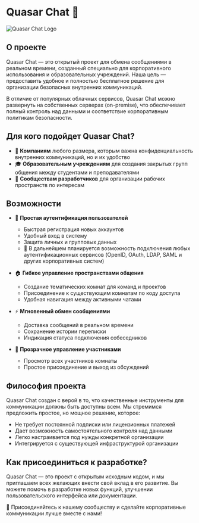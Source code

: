 # Quasar Chat 💬

![Quasar Chat Logo](https://via.placeholder.com/150)

## О проекте

Quasar Chat — это открытый проект для обмена сообщениями в реальном времени, созданный специально для корпоративного использования и образовательных учреждений. Наша цель — предоставить удобное и полностью бесплатное решение для организации безопасных внутренних коммуникаций.

В отличие от популярных облачных сервисов, Quasar Chat можно развернуть на собственных серверах (on-premise), что обеспечивает полный контроль над данными и соответствие корпоративным политикам безопасности.

## Для кого подойдет Quasar Chat?

- 🏢 **Компаниям** любого размера, которым важна конфиденциальность внутренних коммуникаций, но и их удобство
- 🎓 **Образовательным учреждениям** для создания закрытых групп общения между студентами и преподавателями
- 👥 **Сообществам разработчиков** для организации рабочих пространств по интересам

## Возможности

- 🔐 **Простая аутентификация пользователей**
  - Быстрая регистрация новых аккаунтов
  - Удобный вход в систему
  - Защита личных и групповых данных
  - 🔄 В дальнейшем планируется возможность подключения любых аутентификационных сервисов (OpenID, OAuth, LDAP, SAML и других корпоративных систем)

- 🏠 **Гибкое управление пространствами общения**
  - Создание тематических комнат для команд и проектов
  - Присоединение к существующим комнатам по коду доступа
  - Удобная навигация между активными чатами

- ⚡ **Мгновенный обмен сообщениями**
  - Доставка сообщений в реальном времени
  - Сохранение истории переписки
  - Индикация статуса подключения собеседников

- 👋 **Прозрачное управление участниками**
  - Просмотр всех участников комнаты
  - Простое присоединение и выход из обсуждений

## Философия проекта

Quasar Chat создан с верой в то, что качественные инструменты для коммуникации должны быть доступны всем. Мы стремимся предложить простое, но мощное решение, которое:

- Не требует постоянной подписки или лицензионных платежей
- Дает возможность самостоятельного контроля над данными
- Легко настраивается под нужды конкретной организации
- Интегрируется с существующей инфраструктурой организации

## Как присоединиться к разработке?

Quasar Chat — это проект с открытым исходным кодом, и мы приглашаем всех желающих внести свой вклад в его развитие. Вы можете помочь в разработке новых функций, улучшении пользовательского интерфейса или документации.

🌟 Присоединяйтесь к нашему сообществу и сделайте корпоративные коммуникации лучше вместе с нами! 